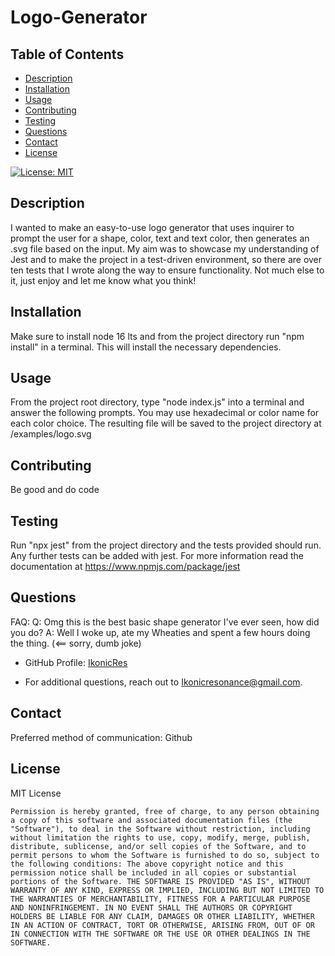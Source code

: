# Logo-Generator

## Table of Contents
 - [Description](#description)
 - [Installation](#installation)
 - [Usage](#usage)
 - [Contributing](#contributing)
 - [Testing](#testing)
 - [Questions](#questions)
 - [Contact](#contact)
 - [License](#license)


[![License: MIT](https://img.shields.io/badge/License-MIT-yellow.svg)](https://opensource.org/licenses/MIT)

## Description
I wanted to make an easy-to-use logo generator that uses inquirer to prompt the user for a shape, color, text and text color, then generates an .svg file based on the input. My aim was to showcase my understanding of Jest and to make the project in a test-driven environment, so there are over ten tests that I wrote along the way to ensure functionality. Not much else to it, just enjoy and let me know what you think!

## Installation
Make sure to install node 16 lts and from the project directory run "npm install" in a terminal. This will install the necessary dependencies.

## Usage
From the project root directory, type "node index.js" into a terminal and answer the following prompts. You may use hexadecimal or color name for each color choice. The resulting file will be saved to the project directory at /examples/logo.svg

## Contributing
Be good and do code

## Testing
Run "npx jest" from the project directory and the tests provided should run. Any further tests can be added with jest. For more information read the documentation at https://www.npmjs.com/package/jest


## Questions
FAQ:
Q: Omg this is the best basic shape generator I've ever seen, how did you do? A: Well I woke up, ate my Wheaties and spent a few hours doing the thing. (<== sorry, dumb joke)


- GitHub Profile: [IkonicRes](https://github.com/IkonicRes)

- For additional questions, reach out to Ikonicresonance@gmail.com.

## Contact
Preferred method of communication: Github


## License

MIT License

    Permission is hereby granted, free of charge, to any person obtaining a copy of this software and associated documentation files (the "Software"), to deal in the Software without restriction, including without limitation the rights to use, copy, modify, merge, publish, distribute, sublicense, and/or sell copies of the Software, and to permit persons to whom the Software is furnished to do so, subject to the following conditions: The above copyright notice and this permission notice shall be included in all copies or substantial portions of the Software. THE SOFTWARE IS PROVIDED "AS IS", WITHOUT WARRANTY OF ANY KIND, EXPRESS OR IMPLIED, INCLUDING BUT NOT LIMITED TO THE WARRANTIES OF MERCHANTABILITY, FITNESS FOR A PARTICULAR PURPOSE AND NONINFRINGEMENT. IN NO EVENT SHALL THE AUTHORS OR COPYRIGHT HOLDERS BE LIABLE FOR ANY CLAIM, DAMAGES OR OTHER LIABILITY, WHETHER IN AN ACTION OF CONTRACT, TORT OR OTHERWISE, ARISING FROM, OUT OF OR IN CONNECTION WITH THE SOFTWARE OR THE USE OR OTHER DEALINGS IN THE SOFTWARE.

